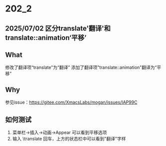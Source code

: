 # 202_2
## 2025/07/02 区分translate'翻译'和translate::animation‘平移’
## What
修改了翻译项“translate”为“翻译”
添加了翻译项"translate::animation"翻译为“平移”

## Why
参见issue：https://gitee.com/XmacsLabs/mogan/issues/IAP99C

## 如何测试
1. 菜单栏->插入->动画->Appear 可以看到平移选项
2. 输入 \translate 回车，上方的状态栏中可以看到"翻译"字样
